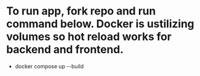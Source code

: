 # To run app, fork repo and run command below. Docker is ustilizing volumes so hot reload works for backend and frontend.
- docker compose up --build 
